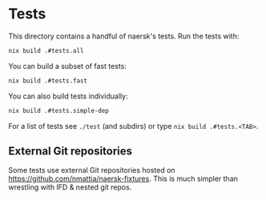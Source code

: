 # Tests

This directory contains a handful of naersk's tests. Run the tests with:

```bash
nix build .#tests.all
```

You can build a subset of fast tests:

```bash
nix build .#tests.fast
```

You can also build tests individually:

```bash
nix build .#tests.simple-dep
```

For a list of tests see `./test` (and subdirs) or type `nix build .#tests.<TAB>`.


## External Git repositories

Some tests use external Git repositories hosted on
https://github.com/nmattia/naersk-fixtures. This is much simpler than wrestling
with IFD & nested git repos.
